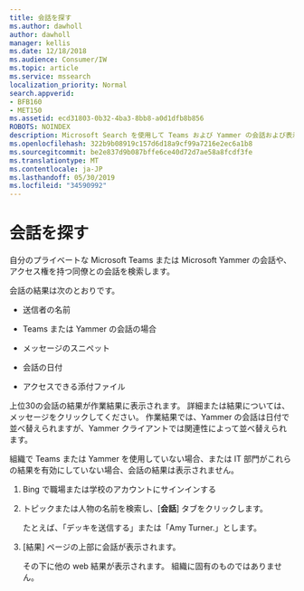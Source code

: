 ```yaml
---
title: 会話を探す
ms.author: dawholl
author: dawholl
manager: kellis
ms.date: 12/18/2018
ms.audience: Consumer/IW
ms.topic: article
ms.service: mssearch
localization_priority: Normal
search.appverid:
- BFB160
- MET150
ms.assetid: ecd31803-0b32-4ba3-8bb8-a0d1dfb8b856
ROBOTS: NOINDEX
description: Microsoft Search を使用して Teams および Yammer の会話および表示される詳細情報を検索する
ms.openlocfilehash: 322b9b08919c157d6d18a9cf99a7216e2ec6a1b8
ms.sourcegitcommit: be2e837d9b087bffe6ce40d72d7ae58a8fcdf3fe
ms.translationtype: MT
ms.contentlocale: ja-JP
ms.lasthandoff: 05/30/2019
ms.locfileid: "34590992"
---
```

# <a name="find-conversations"></a>会話を探す

自分のプライベートな Microsoft Teams または Microsoft Yammer の会話や、アクセス権を持つ同僚との会話を検索します。
  
会話の結果は次のとおりです。
  
- 送信者の名前
    
- Teams または Yammer の会話の場合
    
- メッセージのスニペット
    
- 会話の日付
    
- アクセスできる添付ファイル
    
上位30の会話の結果が作業結果に表示されます。 詳細または結果については、メッセージをクリックしてください。 作業結果では、Yammer の会話は日付で並べ替えられますが、Yammer クライアントでは関連性によって並べ替えられます。
  
組織で Teams または Yammer を使用していない場合、または IT 部門がこれらの結果を有効にしていない場合、会話の結果は表示されません。
  
1. Bing で職場または学校のアカウントにサインインする
    
2. トピックまたは人物の名前を検索し、[**会話**] タブをクリックします。 
    
    たとえば、「デッキを送信する」または「Amy Turner.」とします。
    
3. [結果] ページの上部に会話が表示されます。
    
    その下に他の web 結果が表示されます。 組織に固有のものではありません。
    


